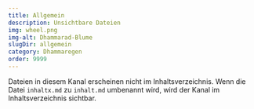 ```yaml
---
title: Allgemein
description: Unsichtbare Dateien
img: wheel.png
img-alt: Dhammarad-Blume
slugDir: allgemein
category: Dhammaregen
order: 9999
---
```


Dateien in diesem Kanal erscheinen nicht im Inhaltsverzeichnis. Wenn die Datei `inhaltx.md` zu `inhalt.md` umbenannt wird, wird der Kanal im Inhaltsverzeichnis sichtbar.
